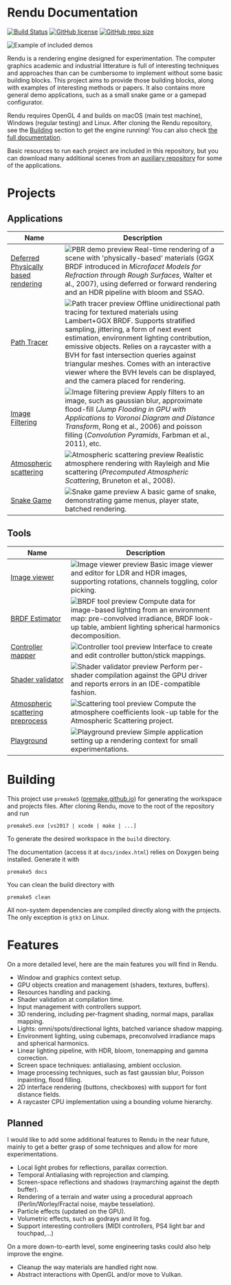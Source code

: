 # Rendu Documentation

[![Build Status](https://travis-ci.com/kosua20/Rendu.svg?branch=master)](https://travis-ci.com/kosua20/Rendu)
[![GitHub license](https://img.shields.io/github/license/kosua20/Rendu)](https://github.com/kosua20/Rendu/blob/master/LICENSE)
[![GitHub repo size](https://img.shields.io/github/repo-size/kosua20/Rendu)](https://github.com/kosua20/Rendu)

![Example of included demos](docs/img/header.png)

Rendu is a rendering engine designed for experimentation. The computer graphics academic and industrial litterature is full of interesting techniques and approaches than can be cumbersome to implement without some basic building blocks. This project aims to provide those building blocks, along with examples of interesting methods or papers. It also contains more general demo applications, such as a small snake game or a gamepad configurator.

Rendu requires OpenGL 4 and builds on macOS (main test machine), Windows (regular testing) and Linux. After cloning the Rendu repository, see the [Building](#building) section to get the engine running! You can also check [the full documentation](https://kosua20.github.io/Rendu-documentation/).

Basic resources to run each project are included in this repository, but you can download many additional scenes from an [auxiliary repository](https://github.com/kosua20/Rendu-resources) for some of the applications.

# Projects

## Applications

| Name  | Description |
| ------------- | ------------- |
| [Deferred Physically based rendering](http://kosua20.github.io/Rendu/html/group___deferred_rendering.html) | ![PBR demo preview](docs/img/pbrdemo.png) Real-time rendering of a scene with 'physically-based' materials (GGX BRDF introduced in *Microfacet Models for Refraction through Rough Surfaces*, Walter et al., 2007), using deferred or forward rendering and an HDR pipeline with bloom and SSAO. |
| [Path Tracer](http://kosua20.github.io/Rendu/html/group___pathtracer_demo.html) | ![Path tracer preview](docs/img/pathtracer.png) Offline unidirectional path tracing for textured materials using Lambert+GGX BRDF. Supports stratified sampling, jittering, a form of next event estimation, environment lighting contribution, emissive objects. Relies on a raycaster with a BVH for fast intersection queries against triangular meshes. Comes with an interactive viewer where the BVH levels can be displayed, and the camera placed for rendering. |
| [Image Filtering](http://kosua20.github.io/Rendu/html/group___image_filtering.html) | ![Image filtering preview](docs/img/imagefiltering.png) Apply filters to an image, such as gaussian blur, approximate flood-fill (*Jump Flooding in GPU with Applications to Voronoi Diagram and Distance Transform*, Rong et al., 2006) and poisson filling (*Convolution Pyramids*, Farbman et al., 2011), etc. |
| [Atmospheric scattering](http://kosua20.github.io/Rendu/html/group___atmospheric_scattering.html) | ![Atmospheric scattering preview](docs/img/atmosphere.png) Realistic atmosphere rendering with Rayleigh and Mie scattering (*Precomputed Atmospheric Scattering*, Bruneton et al., 2008). |
| [Snake Game](http://kosua20.github.io/Rendu/html/group___snake_game.html) | ![Snake game preview](docs/img/snake.png) A basic game of snake, demonstrating game menus, player state, batched rendering. |

## Tools

| Name  | Description |
| ------------- | ------------- |
| [Image viewer](http://kosua20.github.io/Rendu/html/group___image_viewer.html) | ![Image viewer preview](docs/img/imageviewer.png) Basic image viewer and editor for LDR and HDR images, supporting rotations, channels toggling, color picking. |
| [BRDF Estimator](http://kosua20.github.io/Rendu/html/group___b_r_d_f_estimator.html) | ![BRDF tool preview](docs/img/brdfpreproc.png) Compute data for image-based lighting from an environment map: pre-convolved irradiance, BRDF look-up table, ambient lighting spherical harmonics decomposition. |
| [Controller mapper](http://kosua20.github.io/Rendu/html/group___controller_test.html) | ![Controller tool preview](docs/img/controllermap.png) Interface to create and edit controller button/stick mappings. |
| [Shader validator](http://kosua20.github.io/Rendu/html/group___shader_validator.html) | ![Shader validator preview](docs/img/shadervalidator.png) Perform per-shader compilation against the GPU driver and reports errors in an IDE-compatible fashion. |
| [Atmospheric scattering preprocess](http://kosua20.github.io/Rendu/html/group___atmospheric_scattering.html) | ![Scattering tool preview](docs/img/atmopreproc.png) Compute the atmosphere coefficients look-up table for the Atmospheric Scattering project. |
| [Playground](http://kosua20.github.io/Rendu/html/group___playground.html) | ![Playground preview](docs/img/playground.png) Simple application setting up a rendering context for small experimentations. |

# Building

This project use `premake5` ([premake.github.io](https://premake.github.io)) for generating the workspace and projects files.
After cloning Rendu, move to the root of the repository and run

    premake5.exe [vs2017 | xcode | make | ...]

To generate the desired workspace in the `build` directory.

The documentation (access it at `docs/index.html`) relies on Doxygen being installed. Generate it with

    premake5 docs

You can clean the build directory with

    premake5 clean

All non-system dependencies are compiled directly along with the projects. The only exception is `gtk3` on Linux.

# Features

On a more detailed level, here are the main features you will find in Rendu.

- Window and graphics context setup.
- GPU objects creation and management (shaders, textures, buffers).
- Resources handling and packing.
- Shader validation at compilation time.
- Input management with controllers support.
- 3D rendering, including per-fragment shading, normal maps, parallax mapping.
- Lights: omni/spots/directional lights, batched variance shadow mapping.
- Environment lighting, using cubemaps, preconvolved irradiance maps and spherical harmonics.
- Linear lighting pipeline, with HDR, bloom, tonemapping and gamma correction.
- Screen space techniques: antialiasing, ambient occlusion.
- Image processing techniques, such as fast gaussian blur, Poisson inpainting, flood filling.
- 2D interface rendering (buttons, checkboxes) with support for font distance fields.
- A raycaster CPU implementation using a bounding volume hierarchy.

## Planned

I would like to add some additional features to Rendu in the near future, mainly to get a better grasp of some techniques and allow for more experimentations.

- Local light probes for reflections, parallax correction.
- Temporal Antialiasing with reprojection and clamping.
- Screen-space reflections and shadows (raymarching against the depth buffer).
- Rendering of a terrain and water using a procedural approach (Perlin/Worley/Fractal noise, maybe tesselation).
- Particle effects (updated on the GPU).
- Volumetric effects, such as godrays and lit fog.
- Support interesting controllers (MIDI controllers, PS4 light bar and touchpad,...)

On a more down-to-earth level, some engineering tasks could also help improve the engine.

- Cleanup the way materials are handled right now.
- Abstract interactions with OpenGL and/or move to Vulkan.

